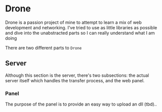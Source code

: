 # Drone

Drone is a passion project of mine to attempt to learn a mix of web development and networking. I've tried to use as little libraries as possible and dive into the unabstracted parts so I can really understand what I am doing

There are two different parts to ``Drone``

## Server

Although this section is the server, there's two subsections: the actual server itself which handles the transfer process, and the web panel.

### Panel
The purpose of the panel is to provide an easy way to upload an dll
(tbd)..

